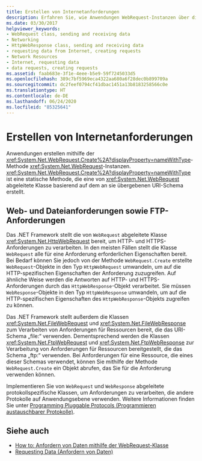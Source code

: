 ```yaml
---
title: Erstellen von Internetanforderungen
description: Erfahren Sie, wie Anwendungen WebRequest-Instanzen über die Methode WebRequest.Create erstellen, die eine abgeleitete Klasse auf Grundlage des an sie übergebenen URI-Schemas erstellt.
ms.date: 03/30/2017
helpviewer_keywords:
- WebRequest class, sending and receiving data
- Networking
- HttpWebResponse class, sending and receiving data
- requesting data from Internet, creating requests
- Network Resources
- Internet, requesting data
- data requests, creating requests
ms.assetid: faab683e-3f1e-4eee-b5e9-59f7245033d5
ms.openlocfilehash: 389c7bf5969eca4322aa680a6f28dec0b899709a
ms.sourcegitcommit: dc2feef0794cf41dbac1451a13b8183258566c0e
ms.translationtype: HT
ms.contentlocale: de-DE
ms.lasthandoff: 06/24/2020
ms.locfileid: "85325641"
---
```

# <a name="create-internet-requests"></a>Erstellen von Internetanforderungen

Anwendungen erstellen mithilfe der <xref:System.Net.WebRequest.Create%2A?displayProperty=nameWithType>-Methode <xref:System.Net.WebRequest>-Instanzen. <xref:System.Net.WebRequest.Create%2A?displayProperty=nameWithType> ist eine statische Methode, die eine von <xref:System.Net.WebRequest> abgeleitete Klasse basierend auf dem an sie übergebenen URI-Schema erstellt.  
  
## <a name="web-file-and-ftp-requests"></a>Web- und Dateianforderungen sowie FTP-Anforderungen

Das .NET Framework stellt die von `WebRequest` abgeleitete Klasse <xref:System.Net.HttpWebRequest> bereit, um HTTP- und HTTPS-Anforderungen zu verarbeiten. In den meisten Fällen stellt die Klasse `WebRequest` alle für eine Anforderung erforderlichen Eigenschaften bereit. Bei Bedarf können Sie jedoch von der Methode `WebRequest.Create` erstellte `WebRequest`-Objekte in den Typ `HttpWebRequest` umwandeln, um auf die HTTP-spezifischen Eigenschaften der Anforderung zuzugreifen. Auf ähnliche Weise werden die Antworten auf HTTP- und HTTPS-Anforderungen durch das `HttpWebResponse`-Objekt verarbeitet. Sie müssen `WebResponse`-Objekte in den Typ `HttpWebResponse` umwandeln, um auf die HTTP-spezifischen Eigenschaften des `HttpWebResponse`-Objekts zugreifen zu können.  
  
Das .NET Framework stellt außerdem die Klassen <xref:System.Net.FileWebRequest> und <xref:System.Net.FileWebResponse> zum Verarbeiten von Anforderungen für Ressourcen bereit, die das URI-Schema „file:“ verwenden. Dementsprechend werden die Klassen <xref:System.Net.FtpWebRequest> und <xref:System.Net.FtpWebResponse> zur Verarbeitung von Anforderungen für Ressourcen bereitgestellt, die das Schema „ftp:“ verwenden. Bei Anforderungen für eine Ressource, die eines dieser Schemas verwendet, können Sie mithilfe der Methode `WebRequest.Create` ein Objekt abrufen, das Sie für die Anforderung verwenden können.  
  
Implementieren Sie von `WebRequest` und `WebResponse` abgeleitete protokollspezifische Klassen, um Anforderungen zu verarbeiten, die andere Protokolle auf Anwendungsebene verwenden. Weitere Informationen finden Sie unter [Programming Pluggable Protocols (Programmieren austauschbarer Protokolle)](programming-pluggable-protocols.md).  
  
## <a name="see-also"></a>Siehe auch

- [How to: Anfordern von Daten mithilfe der WebRequest-Klasse](how-to-request-data-using-the-webrequest-class.md)
- [Requesting Data (Anfordern von Daten)](requesting-data.md)
